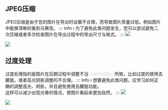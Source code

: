 ## JPEG压缩
JPEG压缩是由于您的图片在导出时设置不合理，而导致图片质量过低。例如图片中能够清晰的看到马赛克。
::: info :information_source:
为了避免此类问题发生，您可以尝试避免二次压缩或者多次检查图片在导出过程中的导出尺寸与格式。
:::
![](https://source.cdn.794td.cn/TOGA/guideline/image072.jpg)

![](https://source.cdn.794td.cn/TOGA/guideline/image073.png)

## 过度处理
过度处理指的是图片在后期过程中调整不当<font color="Gainsboro">~~（用力过猛）~~</font>所致，比如过度的使用去朦胧，或者高光阴影调整的不合理。
::: info :information_source:
想要避免此类问题，应学习如何正确的调整高光、阴影，并且避免使用去朦胧功能。<br>这样可以减少出现光晕的情况，使图片看起来更加自然。
:::
![](https://source.cdn.794td.cn/TOGA/guideline/image074.jpg)

![](https://source.cdn.794td.cn/TOGA/guideline/image075.jpg)